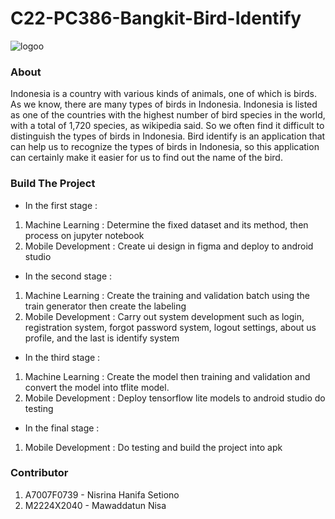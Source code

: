# C22-PC386-Bangkit-Bird-Identify
![logoo](https://user-images.githubusercontent.com/91490901/173246553-fd34eec7-0dfe-40b7-bc6f-e6be9cd6533b.png)
### About
Indonesia is a country with various kinds of animals, one of which is birds. As we know, there are many types of birds in Indonesia. Indonesia is listed as one of the countries with the highest number of bird species in the world, with a total of 1,720 species, as wikipedia said. So we often find it difficult to distinguish the types of birds in Indonesia. Bird identify is an application that can help us to recognize the types of birds in Indonesia, so  this application can certainly make it easier for us to find out the name of the bird.
### Build The Project
* In the first stage :
1.	Machine Learning : Determine the fixed dataset and its method, then process on jupyter notebook
2.	Mobile Development : Create ui design in figma and deploy to android studio 
* In the second stage :
1.	Machine Learning : Create the training and validation batch using the train generator then create the labeling
2.	Mobile Development :  Carry out system development such as login, registration system, forgot password system, logout settings, about us profile, and the last is identify system
* In the third stage :
1.	Machine Learning : Create the model then training and validation and    convert the model into tflite model.
2.	Mobile Development : Deploy tensorflow lite models to android studio do testing
* In the final stage :
1.	Mobile Development : Do testing and build the project into apk
### Contributor 
1.	A7007F0739 - Nisrina Hanifa Setiono 
2.	M2224X2040 - Mawaddatun Nisa

